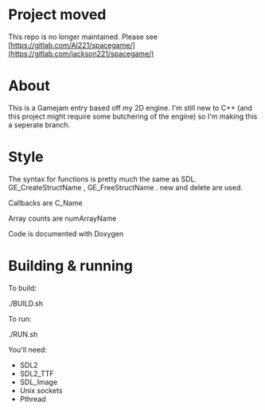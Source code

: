 # Project moved

This repo is no longer maintained. Please see [https://gitlab.com/AI221/spacegame/](https://gitlab.com/jackson221/spacegame/)


# About

This is a Gamejam entry based off my 2D engine. I'm still new to C++ (and this project might require some butchering of the engine) so I'm making this a seperate branch.

# Style

The syntax for functions is pretty much the same as SDL. GE_CreateStructName , GE_FreeStructName . 
new and delete are used. 

Callbacks are C_Name

Array counts are numArrayName

Code is documented with Doxygen

# Building & running

To build:

./BUILD.sh 

To run:

./RUN.sh

You'll need:

* SDL2
* SDL2_TTF
* SDL_Image
* Unix sockets
* Pthread
